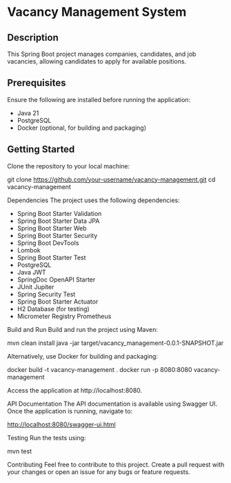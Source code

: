 # Vacancy Management System

## Description

This Spring Boot project manages companies, candidates, and job vacancies, allowing candidates to apply for available positions.

## Prerequisites

Ensure the following are installed before running the application:

- Java 21
- PostgreSQL
- Docker (optional, for building and packaging)

## Getting Started

Clone the repository to your local machine:

git clone https://github.com/your-username/vacancy-management.git
cd vacancy-management

Dependencies
The project uses the following dependencies:

- Spring Boot Starter Validation
- Spring Boot Starter Data JPA
- Spring Boot Starter Web
- Spring Boot Starter Security
- Spring Boot DevTools
- Lombok
- Spring Boot Starter Test
- PostgreSQL
- Java JWT
- SpringDoc OpenAPI Starter
- JUnit Jupiter
- Spring Security Test
- Spring Boot Starter Actuator
- H2 Database (for testing)
- Micrometer Registry Prometheus

Build and Run
Build and run the project using Maven:

mvn clean install
java -jar target/vacancy_management-0.0.1-SNAPSHOT.jar

Alternatively, use Docker for building and packaging:

docker build -t vacancy-management .
docker run -p 8080:8080 vacancy-management

Access the application at http://localhost:8080.

API Documentation
The API documentation is available using Swagger UI. Once the application is running, navigate to:

[http://localhost:8080/swagger-ui.html](http://localhost:8080/swagger-ui.html)


Testing
Run the tests using:

mvn test

Contributing
Feel free to contribute to this project. Create a pull request with your changes or open an issue for any bugs or feature requests.



